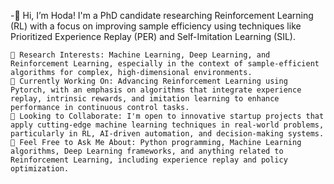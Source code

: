 -👋 Hi, I’m Hoda!
I'm a PhD candidate researching Reinforcement Learning (RL) with a focus on improving sample efficiency using techniques like Prioritized Experience Replay (PER) and Self-Imitation Learning (SIL).

    👀 Research Interests: Machine Learning, Deep Learning, and Reinforcement Learning, especially in the context of sample-efficient algorithms for complex, high-dimensional environments.
    🌱 Currently Working On: Advancing Reinforcement Learning using Pytorch, with an emphasis on algorithms that integrate experience replay, intrinsic rewards, and imitation learning to enhance performance in continuous control tasks.
    🚀 Looking to Collaborate: I'm open to innovative startup projects that apply cutting-edge machine learning techniques in real-world problems, particularly in RL, AI-driven automation, and decision-making systems.
    💬 Feel Free to Ask Me About: Python programming, Machine Learning algorithms, Deep Learning frameworks, and anything related to Reinforcement Learning, including experience replay and policy optimization.


<!---
h-yamani/h-yamani is a ✨ special ✨ repository because its `README.md` (this file) appears on your GitHub profile.
You can click the Preview link to take a look at your changes.
--->
